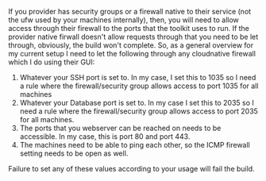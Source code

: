If you provider has security groups or a firewall native to their service (not the ufw used by your machines internally), then, you will need to allow access through their firewall to the ports that the toolkit uses to run. If the provider native firwall doesn't allow requests through that you need to be let through, obviously, the build won't complete. So, as a general overview for my current setup I need to let the following through any cloudnative firewall which I do using their GUI:

1. Whatever your SSH port is set to. In my case, I set this to 1035 so I need a rule where the firewall/security group allows access to port 1035 for all machines
2. Whatever your Database port is set to. In my case I set this to 2035 so I need a rule where the firewall/security group allows access to port 2035 for all machines.
3. The ports that you webserver can be reached on needs to be accessible. In my case, this is port 80 and port 443.
4. The machines need to be able to ping each other, so the ICMP firewall setting needs to be open as well.

Failure to set any of these values according to your usage will fail the build. 
